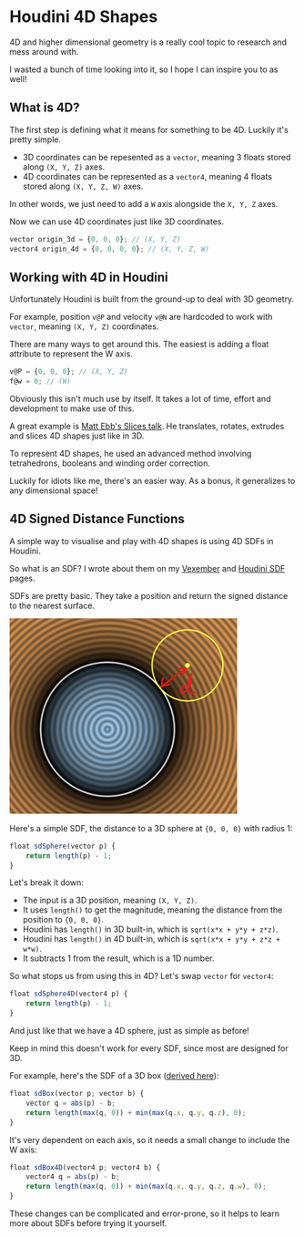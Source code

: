 # Houdini 4D Shapes
4D and higher dimensional geometry is a really cool topic to research and mess around with.

I wasted a bunch of time looking into it, so I hope I can inspire you to as well!

## What is 4D?
The first step is defining what it means for something to be 4D. Luckily it's pretty simple.

- 3D coordinates can be repesented as a `vector`, meaning 3 floats stored along `(X, Y, Z)` axes.
- 4D coordinates can be represented as a `vector4`, meaning 4 floats stored along `(X, Y, Z, W)` axes.

In other words, we just need to add a `W` axis alongside the `X, Y, Z` axes.

Now we can use 4D coordinates just like 3D coordinates.

```js
vector origin_3d = {0, 0, 0}; // (X, Y, Z)
vector4 origin_4d = {0, 0, 0, 0}; // (X, Y, Z, W)
```

## Working with 4D in Houdini
Unfortunately Houdini is built from the ground-up to deal with 3D geometry.

For example, position `v@P` and velocity `v@N` are hardcoded to work with `vector`, meaning `(X, Y, Z)` coordinates.

There are many ways to get around this. The easiest is adding a float attribute to represent the W axis.

```js
v@P = {0, 0, 0}; // (X, Y, Z)
f@w = 0; // (W)
```

Obviously this isn't much use by itself. It takes a lot of time, effort and development to make use of this.

A great example is [Matt Ebb's Slices talk](https://www.youtube.com/watch?v=WryM1E8E9qs). He translates, rotates, extrudes and slices 4D shapes just like in 3D.

To represent 4D shapes, he used an advanced method involving tetrahedrons, booleans and winding order correction.

Luckily for idiots like me, there's an easier way. As a bonus, it generalizes to any dimensional space!

## 4D Signed Distance Functions
A simple way to visualise and play with 4D shapes is using 4D SDFs in Houdini.

So what is an SDF? I wrote about them on my [Vexember](./Vexember.md) and [Houdini SDF](./Houdini_SDFs.md) pages.

SDFs are pretty basic. They take a position and return the signed distance to the nearest surface.

<img src="./images/vexember/vexemberd.png" width="400">

Here's a simple SDF, the distance to a 3D sphere at `{0, 0, 0}` with radius 1:

```js
float sdSphere(vector p) {
	return length(p) - 1;
}
```

Let's break it down:

- The input is a 3D position, meaning `(X, Y, Z)`.
- It uses `length()` to get the magnitude, meaning the distance from the position to `{0, 0, 0}`.
- Houdini has `length()` in 3D built-in, which is `sqrt(x*x + y*y + z*z)`.
- Houdini has `length()` in 4D built-in, which is `sqrt(x*x + y*y + z*z + w*w)`.
- It subtracts 1 from the result, which is a 1D number.

So what stops us from using this in 4D? Let's swap `vector` for `vector4`:

```js
float sdSphere4D(vector4 p) {
	return length(p) - 1;
}
```

And just like that we have a 4D sphere, just as simple as before!

Keep in mind this doesn't work for every SDF, since most are designed for 3D.

For example, here's the SDF of a 3D box ([derived here](https://www.youtube.com/watch?v=62-pRVZuS5c)):

```js
float sdBox(vector p; vector b) {
	vector q = abs(p) - b;
	return length(max(q, 0)) + min(max(q.x, q.y, q.z), 0);
}
```

It's very dependent on each axis, so it needs a small change to include the W axis:

```js
float sdBox4D(vector4 p; vector4 b) {
	vector4 q = abs(p) - b;
	return length(max(q, 0)) + min(max(q.x, q.y, q.z, q.w), 0);
}
```

These changes can be complicated and error-prone, so it helps to learn more about SDFs before trying it yourself.
